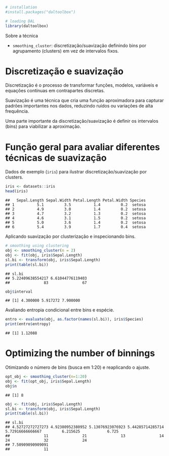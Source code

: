 
``` r
# installation 
#install.packages("daltoolbox")

# loading DAL
library(daltoolbox) 
```

Sobre a técnica
- `smoothing_cluster`: discretização/suavização definindo bins por agrupamento (clusters) em vez de intervalos fixos.

# Discretização e suavização
Discretização é o processo de transformar funções, modelos, variáveis e equações contínuas em contrapartes discretas. 

Suavização é uma técnica que cria uma função aproximadora para capturar padrões importantes nos dados, reduzindo ruídos ou variações de alta frequência.

Uma parte importante da discretização/suavização é definir os intervalos (bins) para viabilizar a aproximação.

# Função geral para avaliar diferentes técnicas de suavização

Dados de exemplo (`iris`) para ilustrar discretização/suavização por clusters.

``` r
iris <- datasets::iris
head(iris)
```

```
##   Sepal.Length Sepal.Width Petal.Length Petal.Width Species
## 1          5.1         3.5          1.4         0.2  setosa
## 2          4.9         3.0          1.4         0.2  setosa
## 3          4.7         3.2          1.3         0.2  setosa
## 4          4.6         3.1          1.5         0.2  setosa
## 5          5.0         3.6          1.4         0.2  setosa
## 6          5.4         3.9          1.7         0.4  setosa
```

Aplicando suavização por clusterização e inspecionando bins.

``` r
# smoothing using clustering
obj <- smoothing_cluster(n = 2)  
obj <- fit(obj, iris$Sepal.Length)
sl.bi <- transform(obj, iris$Sepal.Length)
print(table(sl.bi))
```

```
## sl.bi
## 5.22409638554217 6.61044776119403 
##               83               67
```

``` r
obj$interval
```

```
## [1] 4.300000 5.917272 7.900000
```

Avaliando entropia condicional entre bins e espécie.

``` r
entro <- evaluate(obj, as.factor(names(sl.bi)), iris$Species)
print(entro$entropy)
```

```
## [1] 1.12088
```

# Optimizing the number of binnings

Otimizando o número de bins (busca em 1:20) e reaplicando o ajuste.

``` r
opt_obj <- smoothing_cluster(n=1:20)
obj <- fit(opt_obj, iris$Sepal.Length)
obj$n
```

```
## [1] 8
```


``` r
obj <- fit(obj, iris$Sepal.Length)
sl.bi <- transform(obj, iris$Sepal.Length)
print(table(sl.bi))
```

```
## sl.bi
## 4.52727272727273 4.92380952380952 5.13076923076923 5.44285714285714 5.72916666666667         6.215625            6.725 
##               11               21               13               14               24               32               24 
## 7.50909090909091 
##               11
```

